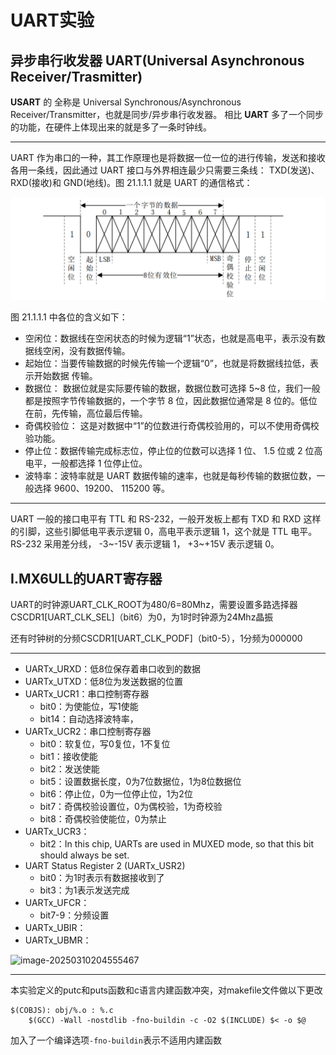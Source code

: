 # UART实验



## 异步串行收发器 UART(Universal Asynchronous Receiver/Trasmitter)



**USART** 的 全称是 Universal Synchronous/Asynchronous Receiver/Transmitter，也就是同步/异步串行收发器。 相比 **UART** 多了一个同步的功能，在硬件上体现出来的就是多了一条时钟线。 
***
UART 作为串口的一种，其工作原理也是将数据一位一位的进行传输，发送和接收各用一条线，因此通过 UART 接口与外界相连最少只需要三条线： TXD(发送)、 RXD(接收)和 GND(地线)。图 21.1.1.1 就是 UART 的通信格式：

![image-20250310201248469](./UART.assets/image-20250310201248469.png)

图 21.1.1.1 中各位的含义如下：
- 空闲位：数据线在空闲状态的时候为逻辑“1”状态，也就是高电平，表示没有数据线空闲，没有数据传输。
- 起始位：当要传输数据的时候先传输一个逻辑“0”，也就是将数据线拉低，表示开始数据
传输。
- 数据位： 数据位就是实际要传输的数据，数据位数可选择 5~8 位，我们一般都是按照字节传输数据的，一个字节 8 位，因此数据位通常是 8 位的。低位在前，先传输，高位最后传输。
- 奇偶校验位： 这是对数据中“1”的位数进行奇偶校验用的，可以不使用奇偶校验功能。
- 停止位：数据传输完成标志位，停止位的位数可以选择 1 位、 1.5 位或 2 位高电平，一般都选择 1 位停止位。
- 波特率：波特率就是 UART 数据传输的速率，也就是每秒传输的数据位数，一般选择 9600、19200、 115200 等。
***


UART 一般的接口电平有 TTL 和 RS-232，一般开发板上都有 TXD 和 RXD 这样的引脚，这些引脚低电平表示逻辑 0，高电平表示逻辑 1，这个就是 TTL 电平。 RS-232 采用差分线， -3~-15V 表示逻辑 1， +3~+15V 表示逻辑 0。



## I.MX6ULL的UART寄存器



UART的时钟源UART_CLK_ROOT为480/6=80Mhz，需要设置多路选择器CSCDR1[UART_CLK_SEL]（bit6）为0，为1时时钟源为24Mhz晶振

还有时钟树的分频CSCDR1[UART_CLK_PODF]（bit0-5），1分频为000000
***


- UARTx_URXD：低8位保存着串口收到的数据
- UARTx_UTXD：低8位为发送数据的位置
- UARTx_UCR1：串口控制寄存器
	- bit0：为使能位，写1使能
	- bit14：自动选择波特率，
- UARTx_UCR2：串口控制寄存器
	- bit0：软复位，写0复位，1不复位
	- bit1：接收使能
	- bit2：发送使能
	- bit5：设置数据长度，0为7位数据位，1为8位数据位
	- bit6：停止位，0为一位停止位，1为2位
	- bit7：奇偶校验设置位，0为偶校验，1为奇校验
	- bit8：奇偶校验使能位，0为禁止
- UARTx_UCR3：
	- bit2：In this chip, UARTs are used in MUXED mode, so that this bit should always be set.
- UART Status Register 2 (UARTx_USR2)
	- bit0：为1时表示有数据接收到了
	- bit3：为1表示发送完成
- UARTx_UFCR：
	- bit7-9：分频设置
- UARTx_UBIR：
- UARTx_UBMR：

![image-20250310204555467](/home/user/linux/driver/I.MX6ULL-/13_UART/UART.assets/image-20250310204555467.png)



***
本实验定义的putc和puts函数和c语言内建函数冲突，对makefile文件做以下更改
```
$(COBJS): obj/%.o : %.c
	$(GCC) -Wall -nostdlib -fno-buildin -c -O2 $(INCLUDE) $< -o $@
```
加入了一个编译选项``-fno-buildin``表示不适用内建函数
